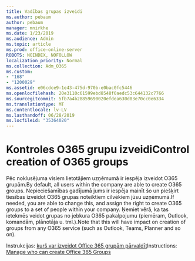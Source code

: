 ```yaml
---
title: Vadības grupas izveidi
ms.author: pebaum
author: pebaum
manager: mnirkhe
ms.date: 1/23/2019
ms.audience: Admin
ms.topic: article
ms.prod: office-online-server
ROBOTS: NOINDEX, NOFOLLOW
localization_priority: Normal
ms.collection: Adm_O365
ms.custom:
- "168"
- "1200029"
ms.assetid: e06cdce9-1e43-475d-970b-e0bac0fc5446
ms.openlocfilehash: 20e3110c61599ebd8548f0aedc53c644132c7766
ms.sourcegitcommit: 5fb7a4b28859690020efdea630d03e70cc0e6334
ms.translationtype: MT
ms.contentlocale: lv-LV
ms.lasthandoff: 06/28/2019
ms.locfileid: "35364020"
---
```

# <a name="control-creation-of-o365-groups"></a><span data-ttu-id="66230-102">Kontroles O365 grupu izveidi</span><span class="sxs-lookup"><span data-stu-id="66230-102">Control creation of O365 groups</span></span>

<span data-ttu-id="66230-103">Pēc noklusējuma visiem lietotājiem uzņēmumā ir iespēja izveidot O365 grupām.</span><span class="sxs-lookup"><span data-stu-id="66230-103">By default, all users within the company are able to create O365 groups.</span></span> <span data-ttu-id="66230-104">Nepieciešamības gadījumā jums ir iespēja mainīt šo un piešķirt tiesības izveidot O365 grupas noteiktiem cilvēkiem jūsu uzņēmumā.</span><span class="sxs-lookup"><span data-stu-id="66230-104">If needed, you are able to change this, and assign the right to create O365 groups to a set of people within your company.</span></span> <span data-ttu-id="66230-105">Ņemiet vērā, ka tas ietekmēs veidot grupas no jebkura O365 pakalpojumu (piemēram, Outlook, komandām, plānotāja u. tml.).</span><span class="sxs-lookup"><span data-stu-id="66230-105">Note that this will have impact on creation of groups from any O365 service (such as Outlook, Teams, Planner and so on).</span></span>
  
<span data-ttu-id="66230-106">Instrukcijas: [kurš var izveidot Office 365 grupām pārvaldīt](https://docs.microsoft.com/office365/admin/create-groups/manage-creation-of-groups)</span><span class="sxs-lookup"><span data-stu-id="66230-106">Instructions: [Manage who can create Office 365 Groups](https://docs.microsoft.com/office365/admin/create-groups/manage-creation-of-groups)</span></span>
